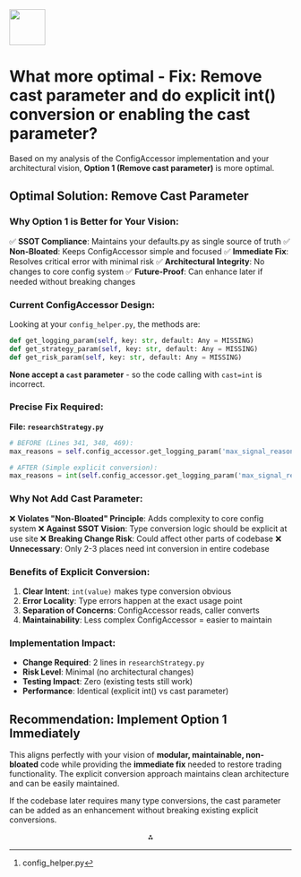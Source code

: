 <img src="https://r2cdn.perplexity.ai/pplx-full-logo-primary-dark%402x.png" style="height:64px;margin-right:32px"/>

# What more optimal - Fix: Remove cast parameter and do explicit int() conversion or enabling the cast parameter?

Based on my analysis of the ConfigAccessor implementation and your architectural vision, **Option 1 (Remove cast parameter)** is more optimal.

## **Optimal Solution: Remove Cast Parameter**

### **Why Option 1 is Better for Your Vision:**

✅ **SSOT Compliance**: Maintains your defaults.py as single source of truth
✅ **Non-Bloated**: Keeps ConfigAccessor simple and focused
✅ **Immediate Fix**: Resolves critical error with minimal risk
✅ **Architectural Integrity**: No changes to core config system
✅ **Future-Proof**: Can enhance later if needed without breaking changes

### **Current ConfigAccessor Design:**

Looking at your `config_helper.py`, the methods are:

```python
def get_logging_param(self, key: str, default: Any = MISSING)
def get_strategy_param(self, key: str, default: Any = MISSING)  
def get_risk_param(self, key: str, default: Any = MISSING)
```

**None accept a `cast` parameter** - so the code calling with `cast=int` is incorrect.

### **Precise Fix Required:**

**File: `researchStrategy.py`**

```python
# BEFORE (Lines 341, 348, 469):
max_reasons = self.config_accessor.get_logging_param('max_signal_reasons', cast=int)

# AFTER (Simple explicit conversion):
max_reasons = int(self.config_accessor.get_logging_param('max_signal_reasons'))
```


### **Why Not Add Cast Parameter:**

❌ **Violates "Non-Bloated" Principle**: Adds complexity to core config system
❌ **Against SSOT Vision**: Type conversion logic should be explicit at use site
❌ **Breaking Change Risk**: Could affect other parts of codebase
❌ **Unnecessary**: Only 2-3 places need int conversion in entire codebase

### **Benefits of Explicit Conversion:**

1. **Clear Intent**: `int(value)` makes type conversion obvious
2. **Error Locality**: Type errors happen at the exact usage point
3. **Separation of Concerns**: ConfigAccessor reads, caller converts
4. **Maintainability**: Less complex ConfigAccessor = easier to maintain

### **Implementation Impact:**

- **Change Required**: 2 lines in `researchStrategy.py`
- **Risk Level**: Minimal (no architectural changes)
- **Testing Impact**: Zero (existing tests still work)
- **Performance**: Identical (explicit int() vs cast parameter)


## **Recommendation: Implement Option 1 Immediately**

This aligns perfectly with your vision of **modular, maintainable, non-bloated** code while providing the **immediate fix** needed to restore trading functionality. The explicit conversion approach maintains clean architecture and can be easily maintained.

If the codebase later requires many type conversions, the cast parameter can be added as an enhancement without breaking existing explicit conversions.
<span style="display:none">[^1]</span>

<div align="center">⁂</div>

[^1]: config_helper.py

